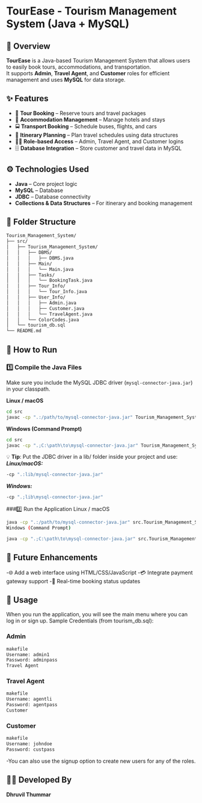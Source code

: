 # TourEase - Tourism Management System (Java + MySQL)

## 📌 Overview
**TourEase** is a Java-based Tourism Management System that allows users to easily book tours, accommodations, and transportation.  
It supports **Admin**, **Travel Agent**, and **Customer** roles for efficient management and uses **MySQL** for data storage.

## ✨ Features
- 🧳 **Tour Booking** – Reserve tours and travel packages  
- 🏨 **Accommodation Management** – Manage hotels and stays  
- 🚍 **Transport Booking** – Schedule buses, flights, and cars  
- 📅 **Itinerary Planning** – Plan travel schedules using data structures  
- 👨‍💼 **Role-based Access** – Admin, Travel Agent, and Customer logins  
- 🗄 **Database Integration** – Store customer and travel data in MySQL  

## ⚙️ Technologies Used
- **Java** – Core project logic  
- **MySQL** – Database  
- **JDBC** – Database connectivity  
- **Collections & Data Structures** – For itinerary and booking management  

## 📂 Folder Structure
```bash
Tourism_Management_System/
├── src/
│   ├── Tourism_Management_System/
│   │   ├── DBMS/
│   │   │   ├── DBMS.java
│   │   ├── Main/
│   │   │   └── Main.java
│   │   ├── Tasks/
│   │   │   └── BookingTask.java
│   │   ├── Tour_Info/
│   │   │   └── Tour_Info.java
│   │   ├── User_Info/
│   │   │   ├── Admin.java
│   │   │   ├── Customer.java
│   │   │   └── TravelAgent.java
│   │   └── ColorCodes.java
│   └── tourism_db.sql
└── README.md
```

## 🚀 How to Run

### 1️⃣ Compile the Java Files  
Make sure you include the MySQL JDBC driver (`mysql-connector-java.jar`) in your classpath.

**Linux / macOS**
```bash
cd src
javac -cp ".:/path/to/mysql-connector-java.jar" Tourism_Management_System/Main/Main.java
```
**Windows (Command Prompt)**
```bash
cd src
javac -cp ".;C:\path\to\mysql-connector-java.jar" Tourism_Management_System\Main\Main.java
```
💡 **Tip**: Put the JDBC driver in a lib/ folder inside your project and use:
***Linux/macOS:***
```bash 
-cp ".:lib/mysql-connector-java.jar"
```
***Windows:***
```bash 
-cp ".;lib\mysql-connector-java.jar"
```

###2️⃣ Run the Application
Linux / macOS

```bash
java -cp ".:/path/to/mysql-connector-java.jar" src.Tourism_Management_System.Main.Main
Windows (Command Prompt)
```

```bash
java -cp ".;C:\path\to\mysql-connector-java.jar" src.Tourism_Management_System.Main.Main
```

## 📌 Future Enhancements
-🌐 Add a web interface using HTML/CSS/JavaScript
-💳 Integrate payment gateway support
-🔄 Real-time booking status updates

## 📝 Usage
When you run the application, you will see the main menu where you can log in or sign up.
Sample Credentials (from tourism_db.sql):

### Admin

```bash
makefile
Username: admin1
Password: adminpass
Travel Agent
```

### Travel Agent
```bash
makefile
Username: agentli
Password: agentpass
Customer
```

### Customer
```bash
makefile
Username: johndoe
Password: custpass
```
-You can also use the signup option to create new users for any of the roles.
##

## 👨‍💻 Developed By
**Dhruvil Thummar**
